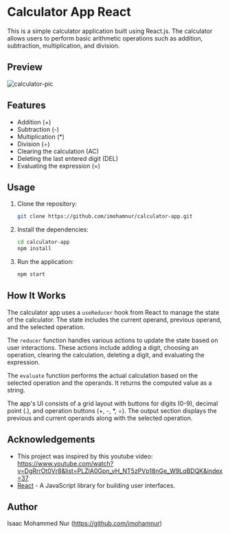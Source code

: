 # Calculator App React

This is a simple calculator application built using React.js. The calculator allows users to perform basic arithmetic operations such as addition, subtraction, multiplication, and division.

## Preview

![calculator-pic](https://github.com/imohamnur/calculator-app-React/assets/135744887/36778cd7-ea6e-4d83-98de-a4f3f38bf1dd)

## Features

- Addition (+)
- Subtraction (-)
- Multiplication (*)
- Division (÷)
- Clearing the calculation (AC)
- Deleting the last entered digit (DEL)
- Evaluating the expression (=)

## Usage

1. Clone the repository:

   ```bash
   git clone https://github.com/imohamnur/calculator-app.git

2. Install the dependencies:

   ```bash
   cd calculator-app
   npm install

3. Run the application:

   ```bash
   npm start
   
## How It Works

The calculator app uses a `useReducer` hook from React to manage the state of the calculator. The state includes the current operand, previous operand, and the selected operation.

The `reducer` function handles various actions to update the state based on user interactions. These actions include adding a digit, choosing an operation, clearing the calculation, deleting a digit, and evaluating the expression.

The `evaluate` function performs the actual calculation based on the selected operation and the operands. It returns the computed value as a string.

The app's UI consists of a grid layout with buttons for digits (0-9), decimal point (.), and operation buttons (+, -, *, ÷). The output section displays the previous and current operands along with the selected operation.

## Acknowledgements

- This project was inspired by this youtube video: https://www.youtube.com/watch?v=DgRrrOt0Vr8&list=PLZlA0Gpn_vH_NT5zPVp18nGe_W9LqBDQK&index=37
- [React](https://reactjs.org) - A JavaScript library for building user interfaces.

## Author

Isaac Mohammed Nur (https://github.com/imohamnur)
